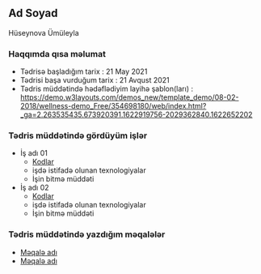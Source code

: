 ## Ad Soyad
 Hüseynova Ümüleyla

### Haqqımda qısa məlumat

 - Tədrisə başladığım tarix : 21 May 2021
 - Tədrisi başa vurduğum tarix : 21 Avqust 2021
 - Tədris müddətində hədəflədiyim layihə şablon(ları) : https://demo.w3layouts.com/demos_new/template_demo/08-02-2018/wellness-demo_Free/354698180/web/index.html?_ga=2.263535435.673920391.1622919756-2029362840.1622652202
 
###  Tədris müddətində gördüyüm işlər
- İş adı 01
    - [Kodlar]()
    - işdə istifadə olunan texnologiyalar 
    - İşin bitmə müddəti
- İş adı 02
    - [Kodlar]()
    - işdə istifadə olunan texnologiyalar 
    - İşin bitmə müddəti

### Tədris müddətində yazdığım məqalələr
- [Məqalə adı]()
- [Məqalə adı]()